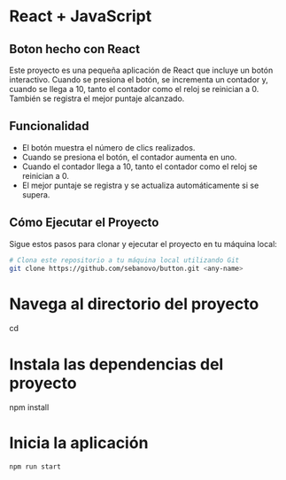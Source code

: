 # React + JavaScript

## Boton hecho con React

Este proyecto es una pequeña aplicación de React que incluye un botón interactivo. Cuando se presiona el botón, se incrementa un contador y, cuando se llega a 10, tanto el contador como el reloj se reinician a 0. También se registra el mejor puntaje alcanzado.

## Funcionalidad

- El botón muestra el número de clics realizados.
- Cuando se presiona el botón, el contador aumenta en uno.
- Cuando el contador llega a 10, tanto el contador como el reloj se reinician a 0.
- El mejor puntaje se registra y se actualiza automáticamente si se supera.

## Cómo Ejecutar el Proyecto

Sigue estos pasos para clonar y ejecutar el proyecto en tu máquina local:

```bash
# Clona este repositorio a tu máquina local utilizando Git
git clone https://github.com/sebanovo/button.git <any-name>
```

# Navega al directorio del proyecto
cd <any-name>

# Instala las dependencias del proyecto
npm install

# Inicia la aplicación

```
npm run start
```
